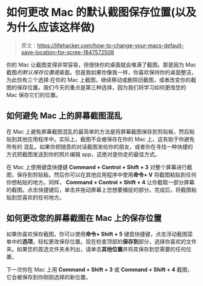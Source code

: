 # 如何更改 Mac 的默认截图保存位置(以及为什么应该这样做)

> 原文：<https://lifehacker.com/how-to-change-your-macs-default-save-location-for-scree-1847572508>

你的 Mac 让截图变得非常容易，但很快你的桌面就会堆满了截图。那是因为 Mac 截图*的默认保存位置是*桌面。但是我如果你像我一样，你喜欢保持你的桌面整洁，为此你有三个选择:在你的 Mac 上截图，继续移动或删除旧截图，或者改变你的截图的保存位置。我们今天的重点是第三种选择，因为我们将学习如何更改您的 Mac 保存它们的位置。



## 如何避免 Mac 上的屏幕截图混乱

在 Mac 上避免屏幕截图混乱的最简单的方法是将屏幕截图保存到剪贴板，然后粘贴到其他应用程序中。实际上，截图不会被保存在你的 Mac 上，这有助于你避免所有的 混乱。如果你把随意的对话截图发给你的朋友，或者你在寻找一种快捷的方式把截图发送到你的照片编辑 app，这绝对是你走的最佳方式。

在 Mac 上使用键盘快捷键 **Command + Control + Shift + 3** 对整个屏幕进行截图，保存到剪贴板。然后你可以在其他应用程序中使用**命令+ V** 将截图粘贴到任何你想粘贴的地方。同样， **Command + Control + Shift + 4** 让你截取一部分屏幕的截图。点击快捷键后，单击并拖动屏幕上您想要捕捉的部分。完成后，将截图粘贴到您喜欢的任何地方。

## 如何更改您的屏幕截图在 Mac 上的保存位置

如果你喜欢保存截图，你可以使用**命令+ Shift + 5** 键盘快捷键，点击浮动截图菜单中的**选项**，轻松更改保存位置。现在检查顶部的**保存到**部分，选择你喜欢的文件夹。如果您的首选文件夹未列出，请单击**其他位置**并将其保存到您需要的任何位置。

下一次你在 Mac 上用 **Command + Shift + 3** 或 **Command + Shift + 4** 截图，它会被保存到你刚刚选择的新位置。